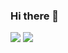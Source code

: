 ### Hi there 👋
<img src="https://img.shields.io/badge/wnekdns5015@gmail.com-black?style=flat-square&logo=Gmail&logoColor=white"/>
<img src="https://img.shields.io/badge/010-2638-3054-black?style=flat-square&logo=Twitter&logoColor=white"/>

<!--
**dawoon-joo/dawoon-joo** is a ✨ _special_ ✨ repository because its `README.md` (this file) appears on your GitHub profile.

Here are some ideas to get you started:

- 🔭 I’m currently working on ...
- 🌱 I’m currently learning ...
- 👯 I’m looking to collaborate on ...
- 🤔 I’m looking for help with ...
- 💬 Ask me about ...
- 📫 How to reach me: ...
- 😄 Pronouns: ...
- ⚡ Fun fact: ...
-->
